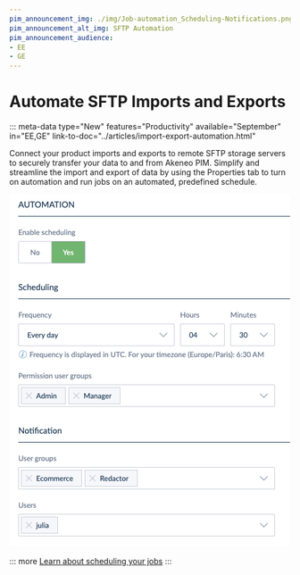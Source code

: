 ```yaml
---
pim_announcement_img: ./img/Job-automation_Scheduling-Notifications.png
pim_announcement_alt_img: SFTP Automation
pim_announcement_audience:
- EE
- GE
---
```


# Automate SFTP Imports and Exports
::: meta-data type="New" features="Productivity" available="September" in="EE,GE" link-to-doc="../articles/import-export-automation.html"

Connect your product imports and exports to remote SFTP storage servers to securely transfer your data to and from Akeneo PIM. Simplify and streamline the import and export of data by using the Properties tab to turn on automation and run jobs on an automated, predefined schedule.

![SFTP Automation](../img/Job-automation_Scheduling-Notifications.png)

::: more
[Learn about scheduling your jobs](../articles/import-export-automation.html#schedule-and-automate-your-importexport-profile)
:::
